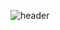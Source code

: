 ![header](https://capsule-render.vercel.app/api?type=waving&color=gradient&customColorList=17&height=300&section=header&text=yakcom&fontSize=90&fontAlignY=40&animation=fadeIn)


